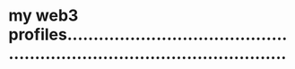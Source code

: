 # my web3 profiles...............................................................................................
